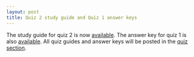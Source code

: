 ```yaml
---
layout: post
title: Quiz 2 study guide and Quiz 1 answer keys
---
```


The study guide for quiz 2 is now [available](/study_guides/Biol415_Quiz2_study_outline.pdf). The answer key for quiz 1 is also [available](/study_guides/quiz_1_key.pdf). All quiz guides and answer keys will be posted in the [quiz section](quiz).